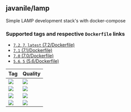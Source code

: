 ## javanile/lamp
Simple LAMP development stack's with docker-compose

### Supported tags and respective `Dockerfile` links
* [`7.2`, `7`, `latest` (7.2/Dockerfile)](https://github.com/javanile/lamp/blob/master/7.2/Dockerfile)
* [`7.1` (7.1/Dockerfile)](https://github.com/javanile/vtiger/blob/master/7.1/Dockerfile)
* [`7.0` (7.0/Dockerfile)](https://github.com/javanile/vtiger/blob/master/7.0/Dockerfile)
* [`5.6`, `5` (5.6/Dockerfile)](https://github.com/javanile/vtiger/blob/master/5.6/Dockerfile)

| Tag | Quality |
|-----|---------|
| [![](https://images.microbadger.com/badges/version/javanile/lamp:7.2.svg)](https://microbadger.com/images/javanile/lamp:7.2 "Get your own version badge on microbadger.com") | [![](https://images.microbadger.com/badges/image/javanile/lamp:7.2.svg)](https://microbadger.com/images/javanile/lamp:7.2 "Get your own image badge on microbadger.com") |
| [![](https://images.microbadger.com/badges/version/javanile/lamp:7.1.svg)](https://microbadger.com/images/javanile/lamp:7.1 "Get your own version badge on microbadger.com") | [![](https://images.microbadger.com/badges/image/javanile/lamp:7.1.svg)](https://microbadger.com/images/javanile/lamp:7.1 "Get your own image badge on microbadger.com") |
| [![](https://images.microbadger.com/badges/version/javanile/lamp:7.0.svg)](https://microbadger.com/images/javanile/lamp:7.0 "Get your own version badge on microbadger.com") | [![](https://images.microbadger.com/badges/image/javanile/lamp:7.0.svg)](https://microbadger.com/images/javanile/lamp:7.0 "Get your own image badge on microbadger.com") |
| [![](https://images.microbadger.com/badges/version/javanile/lamp:5.6.svg)](https://microbadger.com/images/javanile/lamp:5.6 "Get your own version badge on microbadger.com") | [![](https://images.microbadger.com/badges/image/javanile/lamp:5.6.svg)](https://microbadger.com/images/javanile/lamp:5.6 "Get your own image badge on microbadger.com") |
